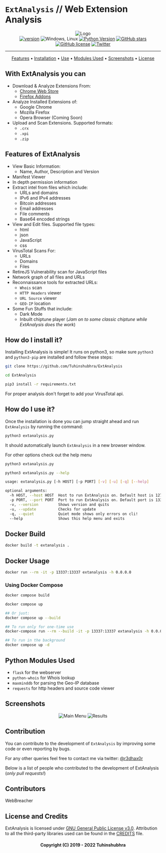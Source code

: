 
# `ExtAnalysis` // Web Extension Analysis

<!-- markdownlint-disable no-inline-html !-->

<p align='center'>
  <img src="https://i.imgur.com/iOyxLPf.png" alt="Logo"> <br>
  <a href="https://github.com/Tuhinshubhra/ExtAnalysis/releases/tag/v.1.0.5"><img src="https://img.shields.io/badge/Version-1.0.5-brightgreen.svg?style=style=flat-square" alt="version"></a>
  <img src="https://img.shields.io/badge/OS-Windows%2C%20Linux-blue.svg" alt="Windows, Linux">
  <a href="https://github.com/Tuhinshubhra/ExtAnalysis/"><img src="https://img.shields.io/badge/python-3-orange.svg?style=style=flat-square" alt="Python Version"></a>
  <a href="https://github.com/Tuhinshubhra/ExtAnalysis/stargazers"><img src="https://img.shields.io/github/stars/Tuhinshubhra/ExtAnalysis.svg" alt="GitHub stars" /></a>
  <a href="https://github.com/Tuhinshubhra/ExtAnalysis/blob/master/LICENSE"><img src="https://img.shields.io/github/license/Tuhinshubhra/ExtAnalysis.svg" alt="GitHub license" /></a>
  <a href="https://twitter.com/r3dhax0r"><img src="https://img.shields.io/twitter/url/https/github.com/Tuhinshubhra/ExtAnalysis.svg?style=social" alt="Twitter" /></a>
</p>

---

<p align='center'>
 <a href="#features-of-extanalysis-">Features</a> • <a href="#how-do-i-install-it">Installation</a> • <a href="#how-do-i-use-it">Use</a> • <a href="#python-modules-used">Modules Used</a> • <a href="#screenshots">Screenshots</a> • <a href="#license-and-credits">License</a>
</p>

## With ExtAnalysis you can

- Download & Analyze Extensions From:
  - [Chrome Web Store](https://chrome.google.com)
  - [Firefox Addons](https://addons.mozilla.org)
- Analyze Installed Extensions of:
  - Google Chrome
  - Mozilla Firefox
  - Opera Browser (Coming Soon)
- Upload and Scan Extensions. Supported formats:
  - `.crx`
  - `.xpi`
  - `.zip`

## Features of ExtAnalysis

- View Basic Information:
  - Name, Author, Description and Version
- Manifest Viewer
- In depth permission information
- Extract intel from files which include:
  - URLs and domains
  - IPv6 and IPv4 addresses
  - Bitcoin addresses
  - Email addresses
  - File comments
  - Base64 encoded strings
- View and Edit files. Supported file types:
  - html
  - json
  - JavaScript
  - css
- VirusTotal Scans For:
  - URLs
  - Domains
  - Files
- RetireJS Vulnerability scan for JavaScript files
- Network graph of all files and URLs
- Reconnaissance tools for extracted URLs:
  - `Whois` scan
  - `HTTP Headers` viewer
  - `URL Source` viewer
  - `GEO-IP` location
- Some Fun Stuffs that include:
  - Dark Mode
  - Inbuilt chiptune player (*Jam on to some classic chiptune while ExtAnalysis does the work*)

## How do I install it?

Installing ExtAnalysis is simple! It runs on python3, so make sure `python3` and `python3-pip` are installed and follow these steps:

```bash
git clone https://github.com/Tuhinshubhra/ExtAnalysis
 ```

```bash
cd ExtAnalysis
 ```

```bash
pip3 install -r requirements.txt
 ```

For proper analysis don't forget to add your VirusTotal api.

## How do I use it?

Once the installation is done you can jump straight ahead and run `ExtAnalysis` by running the command:

```bash
python3 extanalysis.py
```

It should automatically launch `ExtAnalysis` in a new browser window.

For other options check out the help menu

```bash
python3 extanalysis.py
```

```bash
python3 extanalysis.py --help
```

```bash
usage: extanalysis.py [-h HOST] [-p PORT] [-v] [-u] [-q] [--help]

optional arguments:
  -h HOST, --host HOST  Host to run ExtAnalysis on. Default host is 127.0.0.1
  -p PORT, --port PORT  Port to run ExtAnalysis on. Default port is 13337
  -v, --version         Shows version and quits
  -u, --update          Checks for update
  -q, --quiet           Quiet mode shows only errors on cli!
  --help                Shows this help menu and exits
```

## Docker Build

```bash
docker build -t extanalysis .
```

## Docker Usage

```bash
docker run --rm -it -p 13337:13337 extanalysis -h 0.0.0.0
```

### Using Docker Compose

 ```bash
 docker compose build

 docker compose up

 ## Or just:
 docker compose up --build

 ## To run only for one-time use
 docker-compose run --rm --build -it -p 13337:13337 extanalysis -h 0.0.0.0

 ## To run in the background
 docker compose up -d
 ```

## Python Modules Used

- `flask` for the webserver
- `python-whois` for Whois lookup
- `maxminddb` for parsing the Geo-IP database
- `requests` for http headers and source code viewer

## Screenshots

<p align="center">
<img alt="Main Menu" src="https://i.imgur.com/FcGarWG.png" />
   <!-- img alt="Results" src="https://i.imgur.com/7Dlkz3O.png" /> -->
<img alt="Results" src="https://i.imgur.com/vIOSDLe.png" />
</p>

## Contribution

You can contribute to the development of `ExtAnalysis` by improving some code or even reporting by bugs.

For any other queries feel free to contact me via twitter: [@r3dhax0r](https://twitter.com/r3dhax0r)

Below is a list of people who contributed to the development of ExtAnalysis (*only pull requests!*)

## Contributors

WebBreacher

## License and Credits

ExtAnalysis is licensed under [GNU General Public License v3.0](https://github.com/Tuhinshubhra/ExtAnalysis/blob/master/LICENSE).
Attribution to all the third-party libraries used can be found in the [CREDITS](https://github.com/Tuhinshubhra/ExtAnalysis/blob/master/CREDITS) file.

<h4 align="center">Copyright (C) 2019 - 2022 Tuhinshubhra</h4>
